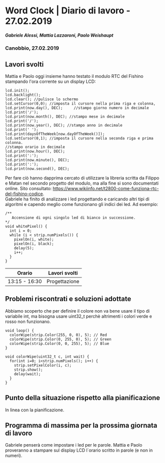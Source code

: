 # Word Clock | Diario di lavoro - 27.02.2019
##### Gabriele Alessi, Mattia Lazzaroni, Paolo Weishaupt
### Canobbio, 27.02.2019

## Lavori svolti
Mattia e Paolo oggi insieme hanno testato il modulo RTC del Fishino stampando l'ora corrente su un display LCD: 
```arduino
lcd.init();
lcd.backlight();
lcd.clear(); //pulisce lo schermo
lcd.setCursor(0,0); //imposta il cursore nella prima riga e colonna,  
lcd.print(now.day(), DEC);     //stampo giorno numero in decimale
lcd.print('/');
lcd.print(now.month(), DEC); //stampo mese in decimale
lcd.print('/');
lcd.print(now.year(), DEC); //stampo anno in decimale
lcd.print(' ');
lcd.print(daysOfTheWeek[now.dayOfTheWeek()]);
lcd.setCursor(0,1); //imposta il cursore nella seconda riga e prima colonna.
//stampo orario in decimale
lcd.print(now.hour(), DEC);
lcd.print(':');
lcd.print(now.minute(), DEC);
lcd.print(':');
lcd.print(now.second(), DEC);
```
Per fare ciò hanno dapprima cercato di utilizzare la libreria scritta da Filippo e Matan nel secondo progetto del modulo, ma alla fine si sono documentati online. Sito consultato: https://www.wikiinfo.net/t2800-come-funziona-rtc-del-fishino-codice.  
Gabriele ha finito di analizzare i led progettando e caricando altri tipi di algoritmi e capendo meglio come funzionano gli indici dei led. Ad esempio:
```arduino
/**
   Accensione di ogni singolo led di bianco in successione.
*/
void whitePixel() {
  int i = 0;
  while (i < strip.numPixels()) {
    pixelOn(i, white);
    pixelOn(i, black);
    delay(5);
    i++;
  }
}
```

| Orario | Lavori svolti |
| - | - |
|13:15 - 16:30 | Progettazione |

##  Problemi riscontrati e soluzioni adottate
Abbiamo scoperto che per definire il colore non va bene usare il tipo di variabile int, ma bisogna usare uint32_t perchè altrimenti i colori verde e rosso non funzionano.
```arduino
void loop() {
  colorWipe(strip.Color(255, 0, 0), 5); // Red
  colorWipe(strip.Color(0, 255, 0), 5); // Green
  colorWipe(strip.Color(0, 0, 255), 5); // Blue
}

void colorWipe(uint32_t c, int wait) {
  for(int i=0; i<strip.numPixels(); i++) {
    strip.setPixelColor(i, c);
    strip.show();
    delay(wait);
  }
}
```
##  Punto della situazione rispetto alla pianificazione
In linea con la pianificazione.
## Programma di massima per la prossima giornata di lavoro
Gabriele penserà come impostare i led per le parole.
Mattia e Paolo proveranno a stampare sul display LCD l´orario scritto in parole (e non in numeri).
